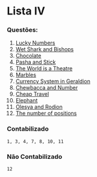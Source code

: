 # Lista IV

### Questões:

1. [Lucky Numbers](http://codeforces.com/problemset/problem/630/C)
2. [Wet Shark and Bishops](http://codeforces.com/problemset/problem/621/B)
3. [Chocolate](http://codeforces.com/problemset/problem/617/B)
4. [Pasha and Stick](http://codeforces.com/problemset/problem/610/A)
5. [The World is a Theatre](http://codeforces.com/problemset/problem/131/C)
6. [Marbles](http://www.spoj.com/problems/MARBLES/)
7. [Currency System in Geraldion](http://codeforces.com/problemset/problem/560/A)
8. [Chewbacca and Number](http://codeforces.com/problemset/problem/514/A)
9. [Cheap Travel](http://codeforces.com/problemset/problem/466/A)
10. [Elephant](http://codeforces.com/problemset/problem/617/A)
11. [Olesya and Rodion](http://codeforces.com/problemset/problem/584/A)
12. [The number of positions](http://codeforces.com/problemset/problem/124/A)

### Contabilizado
```1, 3, 4, 7, 8, 10, 11```

### Não Contabilizado
```12```
